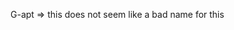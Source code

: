 <!-- TODO: Start / make a network and a port scanner to identify vulnerabilities etc etc... -->
<!-- TODO: Remake the flag parsing and argument taking from the cli using the flag.string not just bools everywhere -->


G-apt 
    => this does not seem like a bad name for this 





<!---->
<!-- - **SO**... I am thinking about a aptt app, implemented in ci/cd to scan the codebase for vulnerabilities, especially for golang for now, later want to do python and java / C# -->
<!--     1. first thing I would like I suppose is to indentify the files, scan them against some rules and exploitation and then provide reports and feedback -->
<!--     -->
<!-- - I mean I want this to be instalable using command line so install it using curl or something -->
<!-- - And I want this to when ran spin up the container and the sandbox enviroment in the virtual machine not on the clients machine (that should probably work with the ci/cd tools as github actions or what) -->
<!--   -->
<!-- - I could implement the codebase scan as scanning just the code when ran in safe mode for possible secret coded in, dynamic sql queries and possible vulnerable function calls for xss scripting inputs from users -->
<!--     -> And then I could do these things also in the attack mode so I would run the sql injection and XSS payloads against the user inputs in requests and watch for the outcomes and report afterwards -->

